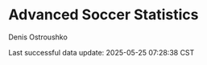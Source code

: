 # Advanced Soccer Statistics
Denis Ostroushko

<!-- gfm -->

Last successful data update: 2025-05-25 07:28:38 CST
